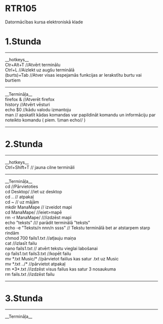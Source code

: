 # RTR105
Datormācības kursa elektroniskā klade

# 1.Stunda
<hr/>
__hotkeys__<br>
Ctr+Alt+T   //Atvērt terminālu<br>
Ctrl+L   //Aizlekt uz augšu terminālā<br>
(burts)+Tab   //Atver visas iespejamās funkcijas ar Ierakstītu burtu vai burtiem<br>
<hr>
__Termināļa__<br>
firefox &    //Atverēt firefox<br>
history    //Atvērt vēsturi<br>
echo $0    //kādu valodu izmantoju<br>
man    // apskatīt kādas komandas var papildināt komandu un informāciju par noteikto komandu ( piem. \\man echo// ) <br.
uname    // atvērt informāciju par sistēmu (piem. \\uname -p// atērt informāciju par procesoru)<br>


<hr>

# 2.Stunda
<hr/>
__hotkeys__<br>
Ctrl+Shift+T    // jauna cilne termināli
<hr>
__Termināļa__<br>
cd   //Pārvietoties<br>
cd Desktop/ //iet uz desktop<br>
cd .. // atpakaļ<br>
cd ~ // uz mājām<br>
mkdir ManaMape // izveidot mapi  <br>
cd ManaMape/ //ieiet>mapē  <br>
rm -r ManaMape/  ///izdzēst mapi  <br>
echo "teksts" /// parādit terminālā "teksts"  <br>
echo -e "Teksts/n nnn/n ssss" // Tekstu terminālā bet ar atstarpem starp rindām  <br>
chmod 700 fails1.txt //atļauju maiņa<br>
cat //izlasīt failu<br>
nano fails1.txt // atvērt tekstu vieglai labošanai<br>
cp fails1.txt fails3.txt //kopēt failu<br>
mv *.txt Music/* //pārvietot faiilus kas satur .txt uz Music<br>
mv *.txt ../*  //pārvietot atpakaļ<br>
rm *3*.txt  //izdzēst visus failus kas satur 3 nosaukuma<br>
rm fails.txt //izdzēst failu<br>

<hr>

# 3.Stunda
<hr/>
__Termināļa__<br>

